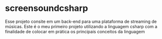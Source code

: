 # screensoundcsharp
Esse projeto consite em um back-end para uma plataforma de streaming de músicas. Este é o meu primeiro projeto utilizando a linguagem csharp com a finalidade de colocar em prática os principais conceitos da linguagem
